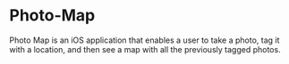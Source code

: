# Photo-Map
Photo Map is an iOS application that enables a user to take a photo, tag it with a location, and then see a map with all the previously tagged photos.
